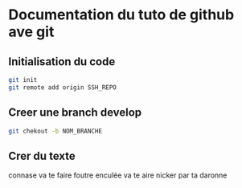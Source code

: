 # Documentation du tuto de github ave git

## Initialisation du code

```bash
git init
git remote add origin SSH_REPO

```

## Creer une branch develop 
```bash
git chekout -b NOM_BRANCHE
```
## Crer du texte 

connase va te faire foutre
enculée va te aire nicker par ta daronne